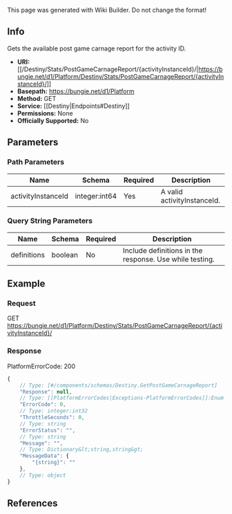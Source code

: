 <span class="wiki-builder">This page was generated with Wiki Builder. Do not change the format!</span>

## Info
Gets the available post game carnage report for the activity ID.

* **URI:** [[/Destiny/Stats/PostGameCarnageReport/{activityInstanceId}/|https://bungie.net/d1/Platform/Destiny/Stats/PostGameCarnageReport/{activityInstanceId}/]]
* **Basepath:** https://bungie.net/d1/Platform
* **Method:** GET
* **Service:** [[Destiny|Endpoints#Destiny]]
* **Permissions:** None
* **Officially Supported:** No

## Parameters
### Path Parameters
Name | Schema | Required | Description
---- | ------ | -------- | -----------
activityInstanceId | integer:int64 | Yes | A valid activityInstanceId.

### Query String Parameters
Name | Schema | Required | Description
---- | ------ | -------- | -----------
definitions | boolean | No | Include definitions in the response. Use while testing.

## Example
### Request
GET https://bungie.net/d1/Platform/Destiny/Stats/PostGameCarnageReport/{activityInstanceId}/

### Response
PlatformErrorCode: 200
```javascript
{
    // Type: [#/components/schemas/Destiny.GetPostGameCarnageReport]
    "Response": null,
    // Type: [[PlatformErrorCodes|Exceptions-PlatformErrorCodes]]:Enum
    "ErrorCode": 0,
    // Type: integer:int32
    "ThrottleSeconds": 0,
    // Type: string
    "ErrorStatus": "",
    // Type: string
    "Message": "",
    // Type: Dictionary&lt;string,string&gt;
    "MessageData": {
        "{string}": ""
    },
    // Type: object
}

```

## References

